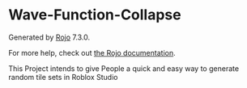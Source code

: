 # Wave-Function-Collapse
Generated by [Rojo](https://github.com/rojo-rbx/rojo) 7.3.0.

For more help, check out [the Rojo documentation](https://rojo.space/docs).

This Project intends to give People a quick and easy way to generate random tile sets in Roblox Studio
